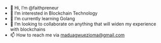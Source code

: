 - 👋 Hi, I’m @faithpreneur
- 👀 I’m interested in Blockchain Technology
- 🌱 I’m currently learning Golang
- 💞️ I’m looking to collaborate on anything that will widen my experience with blockchains
- 📫 How to reach me via maduagwuezioma@gmail.com

<!---
faithpreneur/faithpreneur is a ✨ special ✨ repository because its `README.md` (this file) appears on your GitHub profile.
You can click the Preview link to take a look at your changes.
--->
